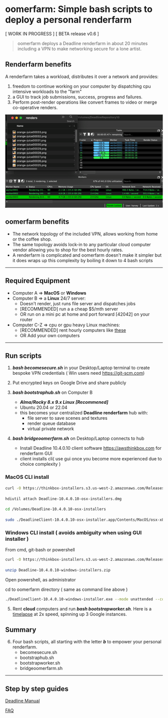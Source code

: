 # oomerfarm: Simple bash scripts to deploy a personal renderfarm 

[ WORK IN PROGRESS ]
[ BETA release v0.6 ]


>oomerfarm deploys a Deadline renderfarm in about 20 minutes including a VPN to make networking secure for a lone artist. 

## Renderfarm benefits 
A renderfarm takes a workload, distributes it over a network and provides: 
  1. freedom to continue working on your computer by dispatching cpu intensive workloads to the "farm"
  2. a GUI to track job submissions, success, progress and failures.
  3. Perform post-render operations like convert frames to video or merge co-operative renders. 

![image](./img/Monitor.png )

## oomerfarm benefits
- The network topology of the included VPN, allows working from home or the coffee shop.
- The same topology avoids lock-in to any particular cloud computer vendor allowing you to shop for the best hourly rates.
- A renderfarm is complicated and oomerfarm doesn't make it simpler but it does wraps up this complexity by boiling it down to 4 bash scripts

---
## Required Equipment 
- Computer A => **MacOS** or **Windows** 
- Computer B => a **Linux** 24/7 server: 
    - Doesn't render, just runs file server and dispatches jobs
    - [RECOMMENDED] run a a cheap $5/mth server 
    - OR run on a mini pc at home and port forward [42042] on your router 
- Computer C-Z => cpu or gpu heavy Linux machines: 
    - [RECOMMENDED] rent hourly computers like [these](https://vultr.com/)
    - OR Add your own computers 
---

## Run scripts

1. ***bash becomesecure.sh*** in your Desktop/Laptop terminal to create bespoke VPN credentials  ( Win users need https://git-scm.com)
2. Put encrypted keys on Google Drive and share publicly
3. ***bash bootstraphub.sh*** on Computer B
    - ***Alma/Rocky 8.x 9.x Linux [Recommened]***
    - Ubuntu 20.04 or 22.04
    - this becomes your centralized **Deadline renderfarm** hub with:
        - file server to save scenes and textures
        - render queue database
        - virtual private network

4. ***bash bridgeoomerfarm.sh*** on Desktop/Laptop  connects to hub
    - Install Deadline 10.4.0.10 client software https://awsthinkbox.com for renderfarm GUI 
    - client installs cli( use gui once you become more experienced due to choice complexity )

### MacOS CLI install 

```sh
curl -O https://thinkbox-installers.s3.us-west-2.amazonaws.com/Releases/Deadline/10.4/2_10.4.0.10/Deadline-10.4.0.10-osx-installers.dmg

hdiutil attach Deadline-10.4.0.10-osx-installers.dmg

cd /Volumes/Deadline-10.4.0.10-osx-installers

sudo ./DeadlineClient-10.4.0.10-osx-installer.app/Contents/MacOS/osx-x86_64 --mode unattended --connectiontype Direct --repositorydir //Volumes/DeadlineRepository10 --slavestartup false --unattendedmodeui minimal
```
### Windows CLI install ( avoids ambiguity when using GUI installer )

From cmd, git-bash or powershell
```sh
curl -O https://thinkbox-installers.s3.us-west-2.amazonaws.com/Releases/Deadline/10.4/2_10.4.0.10/Deadline-10.4.0.10-windows-installers.zip

unzip Deadline-10.4.0.10-windows-installers.zip
```

Open powershell, as administrator

cd to oomerfarm directory ( same as command line above )
```sh
./DeadlineClient-10.4.0.10-windows-installer.exe --mode unattended --connectiontype Direct --repositorydir //hub.oomer.org/DeadlineRepository10 --slavestartup false --unattendedmodeui minimal
```


5. Rent **cloud** computers and run ***bash bootstrapworker.sh***. Here is a [timelapse](https://a4g4.c14.e2-1.dev/public/oomerfarm/Googlet2d-standard-60x3-timelapse.mp4) at 2x speed, spinning up 3 Google instances. 

## Summary

6. Four bash scripts, all starting with the letter ***b*** to empower your personal renderfarm.
    - becomesecure.sh
    - bootstraphub.sh
    - bootstrapworker.sh
    - bridgeoomerfarm.sh



---

## Step by step guides

[Deadline Manual](https://docs.thinkboxsoftware.com/products/deadline/10.4/1_User%20Manual/manual/overview.html)

[FAQ](Documentation/FAQ.md)